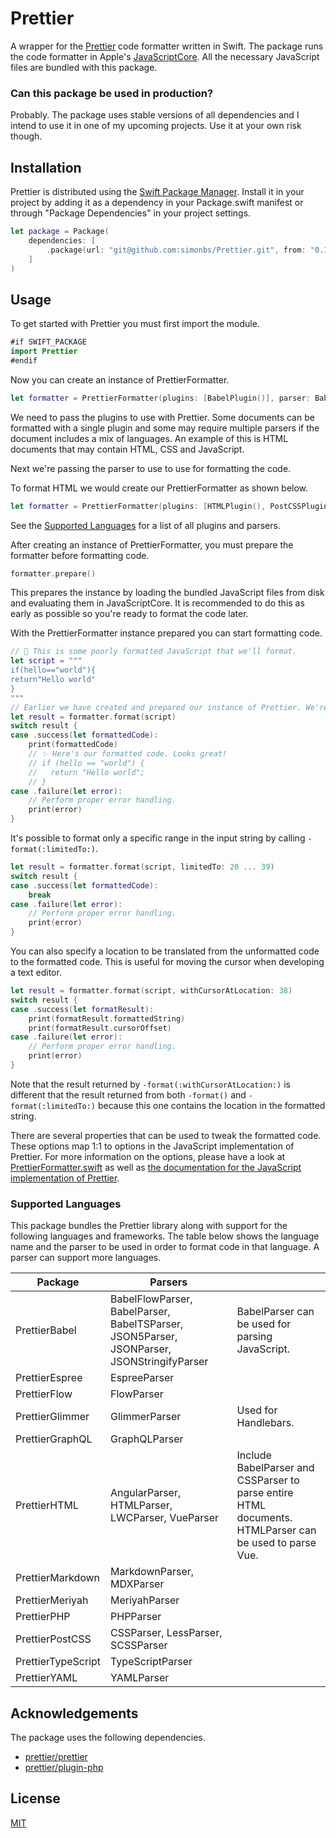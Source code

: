 # Prettier

A wrapper for the [Prettier](https://prettier.io) code formatter written in Swift.
The package runs the code formatter in Apple's [JavaScriptCore](https://developer.apple.com/documentation/javascriptcore).
All the necessary JavaScript files are bundled with this package.

### Can this package be used in production?

Probably. The package uses stable versions of all dependencies and I intend to use it in one of my upcoming projects. Use it at your own risk though.

## Installation

Prettier is distributed using the [Swift Package Manager](https://www.swift.org/package-manager/). Install it in your project by adding it as a dependency in your Package.swift manifest or through "Package Dependencies" in your project settings.

```swift
let package = Package(
    dependencies: [
        .package(url: "git@github.com:simonbs/Prettier.git", from: "0.1.0")
    ]
)
```

## Usage

To get started with Prettier you must first import the module.

```swift
#if SWIFT_PACKAGE
import Prettier
#endif
```

Now you can create an instance of PrettierFormatter.

```swift
let formatter = PrettierFormatter(plugins: [BabelPlugin()], parser: BabelParser())
```

We need to pass the plugins to use with Prettier. Some documents can be formatted with a single plugin and some may require multiple parsers if the document includes a mix of languages. An example of this is HTML documents that may contain HTML, CSS and JavaScript.

Next we're passing the parser to use to use for formatting the code.

To format HTML we would create our PrettierFormatter as shown below.

```swift
let formatter = PrettierFormatter(plugins: [HTMLPlugin(), PostCSSPlugin(), BabelPlugin()] , parser: HTMLParser())
```

See the [Supported Languages](#supported-languages) for a list of all plugins and parsers.

After creating an instance of PrettierFormatter, you must prepare the formatter before formatting code.

```swift
formatter.prepare()
```

This prepares the instance by loading the bundled JavaScript files from disk and evaluating them in JavaScriptCore.
It is recommended to do this as early as possible so you're ready to format the code later.

With the PrettierFormatter instance prepared you can start formatting code.

```swift
// 💩 This is some poorly formatted JavaScript that we'll format.
let script = """
if(hello=="world"){
return"Hello world"
}
"""
// Earlier we have created and prepared our instance of Prettier. We're ready to format the JavaScript code.
let result = formatter.format(script)
switch result {
case .success(let formattedCode):
    print(formattedCode)
    // ✨ Here's our formatted code. Looks great!
    // if (hello == "world") {
    //   return "Hello world";
    // }
case .failure(let error):
    // Perform proper error handling.
    print(error)
}
```

It's possible to format only a specific range in the input string by calling `-format(:limitedTo:)`.

```swift
let result = formatter.format(script, limitedTo: 20 ... 39)
switch result {
case .success(let formattedCode):
    break
case .failure(let error):
    // Perform proper error handling.
    print(error)
}
```

You can also specify a location to be translated from the unformatted code to the formatted code.
This is useful for moving the cursor when developing a text editor.

```swift
let result = formatter.format(script, withCursorAtLocation: 38)
switch result {
case .success(let formatResult):
    print(formatResult.formattedString)
    print(formatResult.cursorOffset)
case .failure(let error):
    // Perform proper error handling.
    print(error)
}
```

Note that the result returned by `-format(:withCursorAtLocation:)` is different that the result returned
from both `-format()` and `-format(:limitedTo:)` because this one contains the location in the formatted string.

There are several properties that can be used to tweak the formatted code. These options map 1:1 to options in the JavaScript implementation of Prettier.
For more information on the options, please have a look at [PrettierFormatter.swift](https://github.com/simonbs/Prettier/blob/main/Sources/Prettier/PrettierFormatter.swift) as well as [the documentation for the JavaScript implementation of Prettier](https://prettier.io/docs/en/options.html).

### Supported Languages

This package bundles the Prettier library along with support for the following languages and frameworks. The table below shows the language name and the parser to be used in order to format code in that language. A parser can support more languages.

|Package|Parsers||
|-|-|-|
|PrettierBabel|BabelFlowParser, BabelParser, BabelTSParser, JSON5Parser, JSONParser, JSONStringifyParser|BabelParser can be used for parsing JavaScript.|
|PrettierEspree|EspreeParser||
|PrettierFlow|FlowParser||
|PrettierGlimmer|GlimmerParser|Used for Handlebars.|
|PrettierGraphQL|GraphQLParser||
|PrettierHTML|AngularParser, HTMLParser, LWCParser, VueParser|Include BabelParser and CSSParser to parse entire HTML documents. HTMLParser can be used to parse Vue.|
|PrettierMarkdown|MarkdownParser, MDXParser||
|PrettierMeriyah|MeriyahParser||
|PrettierPHP|PHPParser||
|PrettierPostCSS|CSSParser, LessParser, SCSSParser||
|PrettierTypeScript|TypeScriptParser||
|PrettierYAML|YAMLParser||

## Acknowledgements

The package uses the following dependencies.

- [prettier/prettier](https://github.com/prettier/prettier)
- [prettier/plugin-php](https://github.com/prettier/plugin-php)

## License

[MIT](https://github.com/simonbs/Prettier/blob/main/LICENSE)
